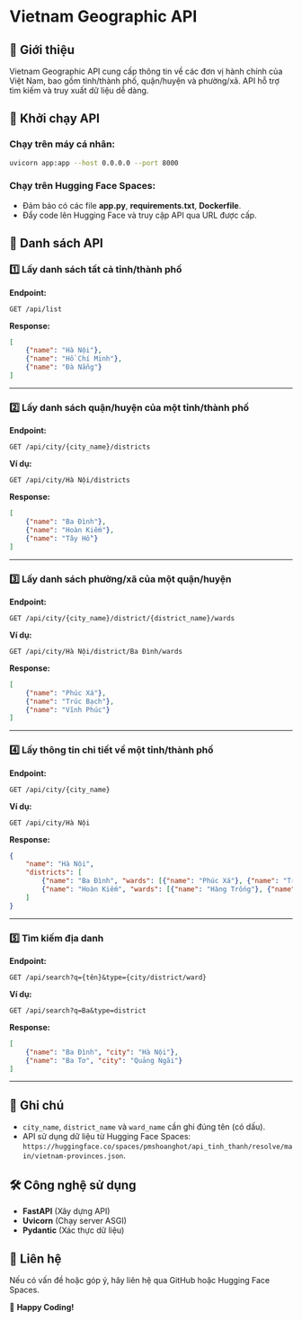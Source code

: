 # Vietnam Geographic API

## 📌 Giới thiệu
Vietnam Geographic API cung cấp thông tin về các đơn vị hành chính của Việt Nam, bao gồm tỉnh/thành phố, quận/huyện và phường/xã. API hỗ trợ tìm kiếm và truy xuất dữ liệu dễ dàng.

## 🚀 Khởi chạy API
### Chạy trên máy cá nhân:
```bash
uvicorn app:app --host 0.0.0.0 --port 8000
```

### Chạy trên Hugging Face Spaces:
- Đảm bảo có các file **app.py**, **requirements.txt**, **Dockerfile**.
- Đẩy code lên Hugging Face và truy cập API qua URL được cấp.

## 📜 Danh sách API

### 1️⃣ Lấy danh sách tất cả tỉnh/thành phố
**Endpoint:**
```
GET /api/list
```
**Response:**
```json
[
    {"name": "Hà Nội"},
    {"name": "Hồ Chí Minh"},
    {"name": "Đà Nẵng"}
]
```

---
### 2️⃣ Lấy danh sách quận/huyện của một tỉnh/thành phố
**Endpoint:**
```
GET /api/city/{city_name}/districts
```
**Ví dụ:**
```
GET /api/city/Hà Nội/districts
```
**Response:**
```json
[
    {"name": "Ba Đình"},
    {"name": "Hoàn Kiếm"},
    {"name": "Tây Hồ"}
]
```

---
### 3️⃣ Lấy danh sách phường/xã của một quận/huyện
**Endpoint:**
```
GET /api/city/{city_name}/district/{district_name}/wards
```
**Ví dụ:**
```
GET /api/city/Hà Nội/district/Ba Đình/wards
```
**Response:**
```json
[
    {"name": "Phúc Xá"},
    {"name": "Trúc Bạch"},
    {"name": "Vĩnh Phúc"}
]
```

---
### 4️⃣ Lấy thông tin chi tiết về một tỉnh/thành phố
**Endpoint:**
```
GET /api/city/{city_name}
```
**Ví dụ:**
```
GET /api/city/Hà Nội
```
**Response:**
```json
{
    "name": "Hà Nội",
    "districts": [
        {"name": "Ba Đình", "wards": [{"name": "Phúc Xá"}, {"name": "Trúc Bạch"}]},
        {"name": "Hoàn Kiếm", "wards": [{"name": "Hàng Trống"}, {"name": "Hàng Bài"}]}
    ]
}
```

---
### 5️⃣ Tìm kiếm địa danh
**Endpoint:**
```
GET /api/search?q={tên}&type={city/district/ward}
```
**Ví dụ:**
```
GET /api/search?q=Ba&type=district
```
**Response:**
```json
[
    {"name": "Ba Đình", "city": "Hà Nội"},
    {"name": "Ba Tơ", "city": "Quảng Ngãi"}
]
```

---
## 📌 Ghi chú
- `city_name`, `district_name` và `ward_name` cần ghi đúng tên (có dấu).
- API sử dụng dữ liệu từ Hugging Face Spaces: `https://huggingface.co/spaces/pmshoanghot/api_tinh_thanh/resolve/main/vietnam-provinces.json`.

## 🛠 Công nghệ sử dụng
- **FastAPI** (Xây dựng API)
- **Uvicorn** (Chạy server ASGI)
- **Pydantic** (Xác thực dữ liệu)

## 📧 Liên hệ
Nếu có vấn đề hoặc góp ý, hãy liên hệ qua GitHub hoặc Hugging Face Spaces.

🚀 **Happy Coding!**

